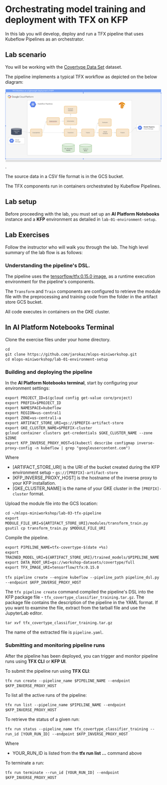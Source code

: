 # Orchestrating model training and deployment with TFX on KFP

In this lab you will develop, deploy and run a TFX pipeline that uses Kubeflow Pipelines as an orchestrator.


## Lab scenario

You will be working with the [Covertype Data Set](https://github.com/jarokaz/mlops-labs/blob/master/datasets/covertype/README.md) dataset. 

The pipeline implements a typical TFX workflow as depicted on the below diagram:

![Lab 03 diagram](../../images/lab-03-diagram.png).

The source data in a CSV file format is in the GCS bucket.

The TFX components run in containers orchestrated by Kubeflow Pipelines.


## Lab setup

Before proceeding with the lab, you must set up an **AI Platform Notebooks** instance and a **KFP** environment as detailed in `lab-01-environment-setup`.

## Lab Exercises

Follow the instructor who will walk you through the lab. The high level summary of the lab flow is as follows:

### Understanding the pipeline's DSL.

The pipeline uses the [tensorflow/tfx:0.15.0 image](https://hub.docker.com/r/tensorflow/tfx), as a runtime execution environment for the pipeline's components. 

The `Transform` and `Train` components are configured to retrieve the module file with the preprocessing and training code from the folder in the artifact store GCS bucket.

All code executes in containers on the GKE cluster.

## In AI Platform Notebooks Terminal

Clone the exercise files under your home directory.

```
cd
git clone https://github.com/jarokaz/mlops-miniworkshop.git
cd mlops-miniworkshop/lab-01-environment-setup
```

### Building and deploying the pipeline


In the **AI Platform Notebooks terminal**, start by configuring your environment settings:
```
export PROJECT_ID=$(gcloud config get-value core/project)
export PREFIX=$PROJECT_ID
export NAMESPACE=kubeflow
export REGION=us-central1
export ZONE=us-central1-a
export ARTIFACT_STORE_URI=gs://$PREFIX-artifact-store
export GKE_CLUSTER_NAME=$PREFIX-cluster
gcloud container clusters get-credentials $GKE_CLUSTER_NAME --zone $ZONE
export KFP_INVERSE_PROXY_HOST=$(kubectl describe configmap inverse-proxy-config -n kubeflow | grep "googleusercontent.com")
```

Where 
- [ARTIFACT_STORE_URI] is the URI of the bucket created during the KFP environment setup - `gs://[PREFIX]-artifact-store`
- [KFP_INVERSE_PROXY_HOST] is the hostname of the inverse proxy to your KFP installation. 
- [GKE_CLUSTER_NAME] is the name of your GKE cluster in the `[PREFIX]-cluster` format.

Upload the module file into the GCS location:
```
cd ~/mlops-miniworkshop/lab-03-tfx-pipeline
export MODULE_FILE_URI=${ARTIFACT_STORE_URI}/modules/transform_train.py
gsutil cp transform_train.py $MODULE_FILE_URI
```

Compile the pipeline.

```
export PIPELINE_NAME=tfx-covertype-$(date +%s)
export TRAINED_MODEL_URI=${ARTIFACT_STORE_URI}/trained_models/$PIPELINE_NAME
export DATA_ROOT_URI=gs://workshop-datasets/covertype/full
export TFX_IMAGE_URI=tensorflow/tfx:0.15.0

tfx pipeline create --engine kubeflow --pipeline_path pipeline_dsl.py --endpoint $KFP_INVERSE_PROXY_HOST
```


The `tfx pipeline create` command compiled the pipeline's DSL into the KFP package file - `tfx_covertype_classifier_training.tar.gz`. The package file contains the description of the pipeline in the YAML format. If you want to examine the file, extract from the tarball file and use the JupyterLab editor.

```
tar xvf tfx_covertype_classifier_training.tar.gz
```

The name of the extracted file is `pipeline.yaml`.

### Submitting and monitoring pipeline runs

After the pipeline has been deployed, you can trigger and monitor pipeline runs using **TFX CLI** or **KFP UI**.

To submit the pipeline run using **TFX CLI**:
```
tfx run create --pipeline_name $PIPELINE_NAME --endpoint $KFP_INVERSE_PROXY_HOST
```

To list all the active runs of the pipeline:
```
tfx run list --pipeline_name $PIPELINE_NAME --endpoint $KFP_INVERSE_PROXY_HOST
```

To retrieve the status of a given run:
```
tfx run status --pipeline_name tfx_covertype_classifier_training --run_id [YOUR_RUN_ID] --endpoint $KFP_INVERSE_PROXY_HOST
```

Where
- YOUR_RUN_ID is listed from the **tfx run list ...** command above

 To terminate a run:
 ```
 tfx run terminate --run_id [YOUR_RUN_ID] --endpoint $KFP_INVERSE_PROXY_HOST
 ```
